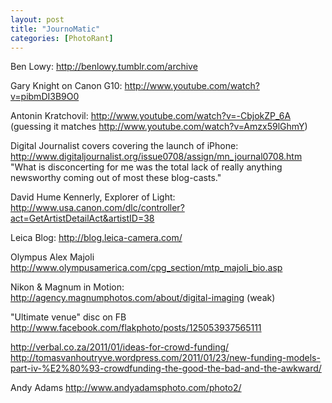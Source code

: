 ```yaml
---
layout: post
title: "JournoMatic"
categories: [PhotoRant]
---
```

Ben Lowy: http://benlowy.tumblr.com/archive

Gary Knight on Canon G10: http://www.youtube.com/watch?v=pibmDI3B9O0

Antonin Kratchovil: http://www.youtube.com/watch?v=-CbjokZP_6A (guessing it matches http://www.youtube.com/watch?v=Amzx59lGhmY)

Digital Journalist covers covering the launch of iPhone: http://www.digitaljournalist.org/issue0708/assign/mn_journal0708.htm "What is disconcerting for me was the total lack of really anything newsworthy coming out of most these blog-casts."

David Hume Kennerly, Explorer of Light: http://www.usa.canon.com/dlc/controller?act=GetArtistDetailAct&artistID=38

Leica Blog: http://blog.leica-camera.com/

Olympus Alex Majoli http://www.olympusamerica.com/cpg_section/mtp_majoli_bio.asp

Nikon & Magnum in Motion: http://agency.magnumphotos.com/about/digital-imaging (weak)

"Ultimate venue" disc on FB http://www.facebook.com/flakphoto/posts/125053937565111

http://verbal.co.za/2011/01/ideas-for-crowd-funding/
http://tomasvanhoutryve.wordpress.com/2011/01/23/new-funding-models-part-iv-%E2%80%93-crowdfunding-the-good-the-bad-and-the-awkward/

Andy Adams http://www.andyadamsphoto.com/photo2/




